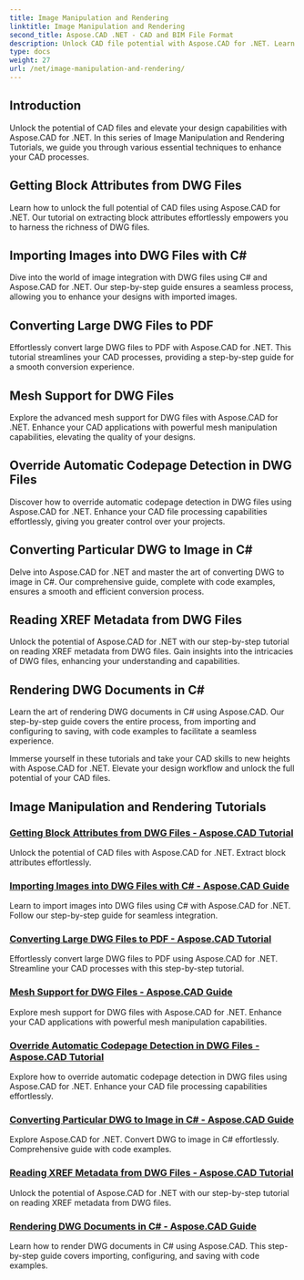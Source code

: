 ```yaml
---
title: Image Manipulation and Rendering
linktitle: Image Manipulation and Rendering
second_title: Aspose.CAD .NET - CAD and BIM File Format
description: Unlock CAD file potential with Aspose.CAD for .NET. Learn block attribute extraction, image import, DWG to PDF conversion, mesh support, and more effortlessly.
type: docs
weight: 27
url: /net/image-manipulation-and-rendering/
---
```


## Introduction

Unlock the potential of CAD files and elevate your design capabilities with Aspose.CAD for .NET. In this series of Image Manipulation and Rendering Tutorials, we guide you through various essential techniques to enhance your CAD processes.

 ## Getting Block Attributes from DWG Files 
Learn how to unlock the full potential of CAD files using Aspose.CAD for .NET. Our tutorial on extracting block attributes effortlessly empowers you to harness the richness of DWG files.

 ## Importing Images into DWG Files with C# 
Dive into the world of image integration with DWG files using C# and Aspose.CAD for .NET. Our step-by-step guide ensures a seamless process, allowing you to enhance your designs with imported images.

 ## Converting Large DWG Files to PDF 
Effortlessly convert large DWG files to PDF with Aspose.CAD for .NET. This tutorial streamlines your CAD processes, providing a step-by-step guide for a smooth conversion experience.

 ## Mesh Support for DWG Files 
Explore the advanced mesh support for DWG files with Aspose.CAD for .NET. Enhance your CAD applications with powerful mesh manipulation capabilities, elevating the quality of your designs.

 ## Override Automatic Codepage Detection in DWG Files 
Discover how to override automatic codepage detection in DWG files using Aspose.CAD for .NET. Enhance your CAD file processing capabilities effortlessly, giving you greater control over your projects.

 ## Converting Particular DWG to Image in C# 
Delve into Aspose.CAD for .NET and master the art of converting DWG to image in C#. Our comprehensive guide, complete with code examples, ensures a smooth and efficient conversion process.

 ## Reading XREF Metadata from DWG Files 
Unlock the potential of Aspose.CAD for .NET with our step-by-step tutorial on reading XREF metadata from DWG files. Gain insights into the intricacies of DWG files, enhancing your understanding and capabilities.

 ## Rendering DWG Documents in C# 
Learn the art of rendering DWG documents in C# using Aspose.CAD. Our step-by-step guide covers the entire process, from importing and configuring to saving, with code examples to facilitate a seamless experience.

Immerse yourself in these tutorials and take your CAD skills to new heights with Aspose.CAD for .NET. Elevate your design workflow and unlock the full potential of your CAD files.
## Image Manipulation and Rendering Tutorials
### [Getting Block Attributes from DWG Files - Aspose.CAD Tutorial](./getting-block-attributes-from-dwg/)
Unlock the potential of CAD files with Aspose.CAD for .NET. Extract block attributes effortlessly.
### [Importing Images into DWG Files with C# - Aspose.CAD Guide](./importing-images-into-dwg/)
Learn to import images into DWG files using C# with Aspose.CAD for .NET. Follow our step-by-step guide for seamless integration.
### [Converting Large DWG Files to PDF - Aspose.CAD Tutorial](./converting-large-dwg-files-to-pdf/)
Effortlessly convert large DWG files to PDF using Aspose.CAD for .NET. Streamline your CAD processes with this step-by-step tutorial.
### [Mesh Support for DWG Files - Aspose.CAD Guide](./mesh-support-for-dwg/)
Explore mesh support for DWG files with Aspose.CAD for .NET. Enhance your CAD applications with powerful mesh manipulation capabilities.
### [Override Automatic Codepage Detection in DWG Files - Aspose.CAD Tutorial](./override-automatic-codepage-detection-in-dwg/)
Explore how to override automatic codepage detection in DWG files using Aspose.CAD for .NET. Enhance your CAD file processing capabilities effortlessly.
### [Converting Particular DWG to Image in C# - Aspose.CAD Guide](./converting-particular-dwg-to-image/)
Explore Aspose.CAD for .NET. Convert DWG to image in C# effortlessly. Comprehensive guide with code examples.
### [Reading XREF Metadata from DWG Files - Aspose.CAD Tutorial](./reading-xref-metadata-from-dwg/)
Unlock the potential of Aspose.CAD for .NET with our step-by-step tutorial on reading XREF metadata from DWG files.
### [Rendering DWG Documents in C# - Aspose.CAD Guide](./rendering-dwg-documents/)
Learn how to render DWG documents in C# using Aspose.CAD. This step-by-step guide covers importing, configuring, and saving with code examples.